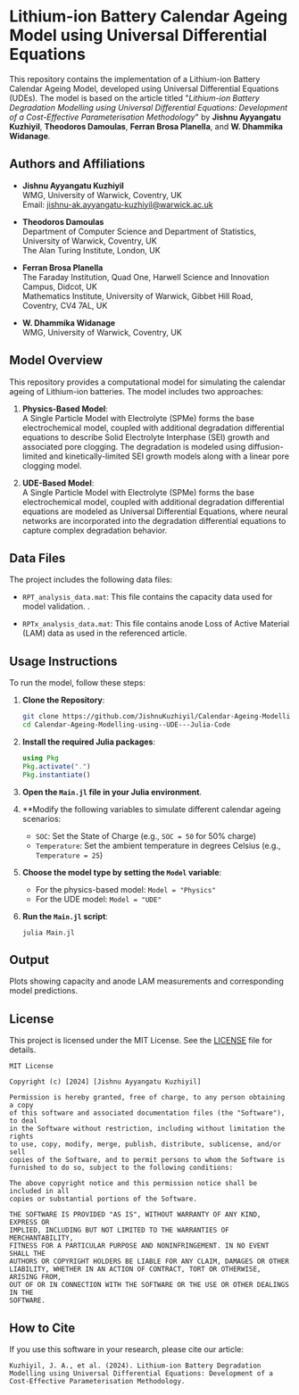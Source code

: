 # **Lithium-ion Battery Calendar Ageing Model using Universal Differential Equations**

This repository contains the implementation of a Lithium-ion Battery Calendar Ageing Model, developed using Universal Differential Equations (UDEs). The model is based on the article titled "*Lithium-ion Battery Degradation Modelling using Universal Differential Equations: Development of a Cost-Effective Parameterisation Methodology*" by **Jishnu Ayyangatu Kuzhiyil**, **Theodoros Damoulas**, **Ferran Brosa Planella**, and **W. Dhammika Widanage**.

## **Authors and Affiliations**

- **Jishnu Ayyangatu Kuzhiyil**  
  WMG, University of Warwick, Coventry, UK  
  Email: [jishnu-ak.ayyangatu-kuzhiyil@warwick.ac.uk](mailto:jishnu-ak.ayyangatu-kuzhiyil@warwick.ac.uk)

- **Theodoros Damoulas**  
  Department of Computer Science and Department of Statistics, University of Warwick, Coventry, UK  
  The Alan Turing Institute, London, UK

- **Ferran Brosa Planella**  
  The Faraday Institution, Quad One, Harwell Science and Innovation Campus, Didcot, UK  
  Mathematics Institute, University of Warwick, Gibbet Hill Road, Coventry, CV4 7AL, UK

- **W. Dhammika Widanage**  
  WMG, University of Warwick, Coventry, UK

## **Model Overview**

This repository provides a computational model for simulating the calendar ageing of Lithium-ion batteries. The model includes two approaches:

1. **Physics-Based Model**:  
   A Single Particle Model with Electrolyte (SPMe) forms the base electrochemical model, coupled with additional degradation differential equations to describe Solid Electrolyte Interphase (SEI) growth and associated pore clogging. The degradation is modeled using diffusion-limited and kinetically-limited SEI growth models along with a linear pore clogging model.

2. **UDE-Based Model**:  
   A Single Particle Model with Electrolyte (SPMe) forms the base electrochemical model, coupled with additional degradation differential equations are modeled as Universal Differential Equations, where neural networks are incorporated into the degradation differential equations to capture complex degradation behavior.

## Data Files

The project includes the following data files:

* `RPT_analysis_data.mat`: This file contains the capacity data used for model validation. .

* `RPTx_analysis_data.mat`: This file contains anode Loss of Active Material (LAM) data as used in the referenced article.
  
## **Usage Instructions**

To run the model, follow these steps:

1. **Clone the Repository**:
   ```bash
   git clone https://github.com/JishnuKuzhiyil/Calendar-Ageing-Modelling-using--UDE---Julia-Code.git
   cd Calendar-Ageing-Modelling-using--UDE---Julia-Code

2. **Install the required Julia packages**:
   ```julia
   using Pkg
   Pkg.activate(".")
   Pkg.instantiate()
   ```

3. **Open the `Main.jl` file in your Julia environment**.

4. **Modify the following variables to simulate different calendar ageing scenarios:
   - `SOC`: Set the State of Charge (e.g., `SOC = 50` for 50% charge)
   - `Temperature`: Set the ambient temperature in degrees Celsius (e.g., `Temperature = 25`)

5. **Choose the model type by setting the `Model` variable**:
   - For the physics-based model: `Model = "Physics"`
   - For the UDE model: `Model = "UDE"`

6. **Run the `Main.jl` script**:
   ```
   julia Main.jl
   ```

## Output

Plots showing capacity and anode LAM measurements and corresponding model predictions.

## License

This project is licensed under the MIT License. See the [LICENSE](LICENSE) file for details.

```
MIT License

Copyright (c) [2024] [Jishnu Ayyangatu Kuzhiyil]

Permission is hereby granted, free of charge, to any person obtaining a copy
of this software and associated documentation files (the "Software"), to deal
in the Software without restriction, including without limitation the rights
to use, copy, modify, merge, publish, distribute, sublicense, and/or sell
copies of the Software, and to permit persons to whom the Software is
furnished to do so, subject to the following conditions:

The above copyright notice and this permission notice shall be included in all
copies or substantial portions of the Software.

THE SOFTWARE IS PROVIDED "AS IS", WITHOUT WARRANTY OF ANY KIND, EXPRESS OR
IMPLIED, INCLUDING BUT NOT LIMITED TO THE WARRANTIES OF MERCHANTABILITY,
FITNESS FOR A PARTICULAR PURPOSE AND NONINFRINGEMENT. IN NO EVENT SHALL THE
AUTHORS OR COPYRIGHT HOLDERS BE LIABLE FOR ANY CLAIM, DAMAGES OR OTHER
LIABILITY, WHETHER IN AN ACTION OF CONTRACT, TORT OR OTHERWISE, ARISING FROM,
OUT OF OR IN CONNECTION WITH THE SOFTWARE OR THE USE OR OTHER DEALINGS IN THE
SOFTWARE.
```

## How to Cite

If you use this software in your research, please cite our article:

```
Kuzhiyil, J. A., et al. (2024). Lithium-ion Battery Degradation Modelling using Universal Differential Equations: Development of a Cost-Effective Parameterisation Methodology. 
```


